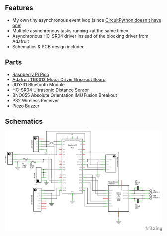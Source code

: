 ## Features

- My own tiny asynchronous event loop (since [CircuitPython doesn't have one](https://learn.adafruit.com/welcome-to-circuitpython/frequently-asked-questions))
- Multiple asynchronous tasks running «at the same time» 
- Asynchronous HC-SR04 driver instead of the blocking driver from Adafruit
- Schematics & PCB design included

## Parts

- [Raspberry Pi Pico](https://www.raspberrypi.org/products/raspberry-pi-pico/)
- [Adafruit TB6612 Motor Driver Breakout Board](https://learn.adafruit.com/adafruit-tb6612-h-bridge-dc-stepper-motor-driver-breakout)
- JDY-31 Bluetooth Module
- [HC-SR04 Ultrasonic Distance Sensor](https://www.sparkfun.com/products/15569)
- BNO055 Absolute Orientation IMU Fusion Breakout
- PS2 Wireless Receiver
- Piezo Buzzer

## Schematics

![Schematics image](fritzing/robot_schem.png)
